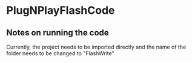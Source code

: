 # PlugNPlayFlashCode
## Notes on running the code
Currently, the project needs to be imported directly and the name of the folder needs to be changed to "FlashWrite"

